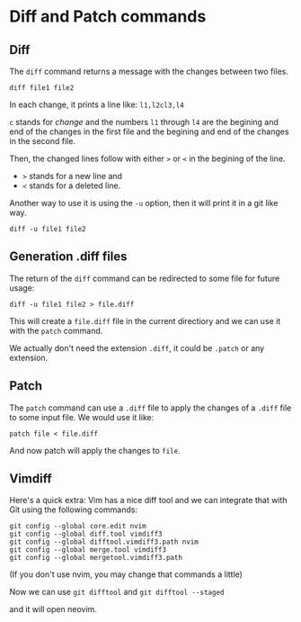 # Diff and Patch commands

## Diff

The `diff` command returns a message with the changes between two files.

`diff file1 file2`

In each change, it prints a line like:
`l1,l2cl3,l4`

`c` stands for *change* and the numbers `l1` through `l4` are the begining and
end of the changes in the first file and the begining and end of the changes in
the second file.

Then, the changed lines follow with either `>` or `<` in the begining of the
line.
* `>` stands for a new line and
* `<` stands for a deleted line.

Another way to use it is using the `-u` option, then it will print it in a git
like way.

`diff -u file1 file2`

## Generation .diff files

The return of the `diff` command can be redirected to some file for future
usage:

`diff -u file1 file2 > file.diff`

This will create a `file.diff` file in the current directiory and we can use it
with the `patch` command.

We actually don't need the extension `.diff`, it could be `.patch` or any
extension.

## Patch

The `patch` command can use a `.diff` file to apply the changes of a `.diff`
file to some input file. We would use it like:

`patch file < file.diff`

And now patch will apply the changes to `file`.


## Vimdiff

Here's a quick extra:
Vim has a nice diff tool and we can integrate that with Git using the following
commands:

```
git config --global core.edit nvim
git config --global diff.tool vimdiff3
git config --global difftool.vimdiff3.path nvim
git config --global merge.tool vimdiff3
git config --global mergetool.vimdiff3.path
```

(If you don't use nvim, you may change that commands a little)

Now we can use
`git difftool`
and
`git difftool --staged`

and it will open neovim.
